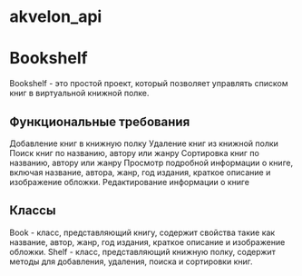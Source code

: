 # akvelon_api

# Bookshelf

Bookshelf - это простой проект, который позволяет управлять списком книг в виртуальной книжной полке.

## Функциональные требования

Добавление книг в книжную полку
Удаление книг из книжной полки
Поиск книг по названию, автору или жанру
Сортировка книг по названию, автору или жанру
Просмотр подробной информации о книге, включая название, автора, жанр, год издания, краткое описание и изображение обложки.
Редактирование информации о книге

## Классы

Book - класс, представляющий книгу, содержит свойства такие как название, автор, жанр, год издания, краткое описание и изображение обложки.
Shelf - класс, представляющий книжную полку, содержит методы для добавления, удаления, поиска и сортировки книг.
